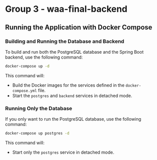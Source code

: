 # Group 3 - waa-final-backend

## Running the Application with Docker Compose

### Building and Running the Database and Backend

To build and run both the PostgreSQL database and the Spring Boot backend, use the following command:

```sh
docker-compose up -d
```

This command will:
- Build the Docker images for the services defined in the `docker-compose.yml` file.
- Start the `postgres` and `backend` services in detached mode.

### Running Only the Database

If you only want to run the PostgreSQL database, use the following command:

```sh
docker-compose up postgres -d
```

This command will:
- Start only the `postgres` service in detached mode.
